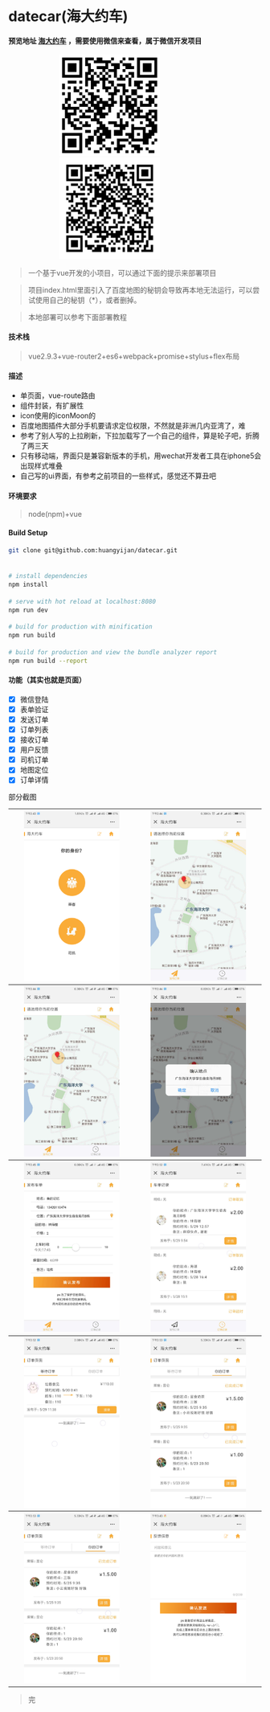 # datecar(海大约车)

####  预览地址 [海大约车](http://xqddin.cn/datecar/) ，需要使用微信来查看，属于微信开发项目

<div style="width:80%;text-align:center">
<img src="./screenshot/carCode.png" style="width:50%">
<img src="./screenshot/qrcode.png" style="width:50%">
</div>

> 一个基于vue开发的小项目，可以通过下面的提示来部署项目

> 项目index.html里面引入了百度地图的秘钥会导致再本地无法运行，可以尝试使用自己的秘钥（*），或者删掉。

>本地部署可以参考下面部署教程

#### 技术栈

>vue2.9.3+vue-router2+es6+webpack+promise+stylus+flex布局

#### 描述

- 单页面，vue-route路由
- 组件封装，有扩展性
- icon使用的iconMoon的
- 百度地图插件大部分手机要请求定位权限，不然就是非洲几内亚湾了，难
- 参考了别人写的上拉刷新，下拉加载写了一个自己的组件，算是轮子吧，折腾了两三天
- 只有移动端，界面只是兼容新版本的手机，用wechat开发者工具在iphone5会出现样式堆叠
- 自己写的ui界面，有参考之前项目的一些样式，感觉还不算丑吧


#### 环境要求

>node(npm)+vue

#### Build Setup

``` bash
git clone git@github.com:huangyijan/datecar.git


# install dependencies
npm install

# serve with hot reload at localhost:8080
npm run dev

# build for production with minification
npm run build

# build for production and view the bundle analyzer report
npm run build --report
```

#### 功能（其实也就是页面）

- [x] 微信登陆
- [x] 表单验证
- [x] 发送订单
- [x] 订单列表
- [x] 接收订单
- [x] 用户反馈
- [x] 司机订单
- [x] 地图定位
- [x] 订单详情

部分截图

<table>
    <tr>
        <th ><img src="./screenshot/1.png" width = "80%" /></th>
        <th><img src="./screenshot/2.jpg" width = "80%" /></th>
    </tr>
    <tr>
        <th ><img src="./screenshot/3.jpg" width = "80%" /></th>
        <th><img src="./screenshot/4.jpg" width = "80%" /></th>
    </tr>
    <tr>
        <th ><img src="./screenshot/5.jpg" width = "80%" /></th>
        <th><img src="./screenshot/6.jpg" width = "80%" /></th>
    </tr>
    <tr>
        <th ><img src="./screenshot/7.jpg" width = "80%" /></th>
        <th><img src="./screenshot/8.jpg" width = "80%" /></th>
    </tr>
    <tr>
        <th ><img src="./screenshot/8.jpg" width = "80%" /></th>
        <th><img src="./screenshot/9.png" width = "80%" /></th>
    </tr>
</table>

> 完

